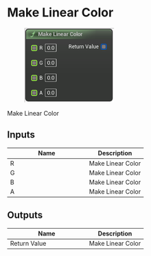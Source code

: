 # Make Linear Color

<div align="left" data-full-width="false">

<figure><img src="Make_Linear_Color.png" alt=""><figcaption></figcaption></figure>

</div>

Make Linear Color

## Inputs

<table>
<thead><tr><th width="170">Name</th><th>Description</th></tr></thead>
<tbody>
<tr><td>R</td><td>Make Linear Color</td></tr>
<tr><td>G</td><td>Make Linear Color</td></tr>
<tr><td>B</td><td>Make Linear Color</td></tr>
<tr><td>A</td><td>Make Linear Color</td></tr>
</tbody>
</table>

## Outputs

<table>
<thead><tr><th width="170">Name</th><th>Description</th></tr></thead>
<tbody>
<tr><td>Return Value</td><td>Make Linear Color</td></tr>
</tbody>
</table>